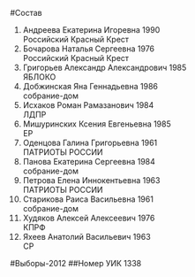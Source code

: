 #Состав
1. Андреева Екатерина Игоревна 1990   
    Российский Красный Крест
2. Бочарова Наталья Сергеевна 1976   
    Российский Красный Крест
3. Григорьев Александр Александрович 1985   
    ЯБЛОКО
4. Добжинская Яна Геннадьевна 1986   
    собрание-дом
5. Исхаков Роман Рамазанович 1984   
    ЛДПР
6. Мишуринских Ксения Евгеньевна 1985   
    ЕР
7. Оденцова Галина Григорьевна 1961   
    ПАТРИОТЫ РОССИИ
8. Панова Екатерина Сергеевна 1984   
    собрание-дом
9. Петрова Елена Иннокентьевна 1963   
    ПАТРИОТЫ РОССИИ
10. Старикова Раиса Васильевна 1961   
    собрание-дом
11. Худяков Алексей Алексеевич 1976   
    КПРФ
12. Яхеев Анатолий Васильевич 1963   
    СР

#Выборы-2012
##Номер УИК
1338